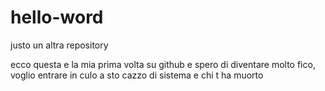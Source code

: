 # hello-word
justo un altra repository

ecco questa e la mia prima volta su github e spero di diventare molto fico, voglio entrare in culo a sto cazzo di sistema e chi t ha muorto
